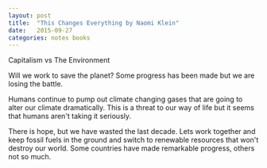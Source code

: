 ```yaml
---
layout: post
title:  "This Changes Everything by Naomi Klein"
date:   2015-09-27
categories: notes books
---
```


Capitalism vs The Environment

Will we work to save the planet? Some progress has been made but we are losing the battle.

Humans continue to pump out climate changing gases that are going to alter our climate dramatically. This is a threat to our way of life but it seems that humans aren't taking it seriously.

There is hope, but we have wasted the last decade. Lets work together and keep fossil fuels in the ground and switch to renewable resources that won't destroy our world.  Some countries have made remarkable progress, others not so much.
